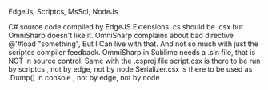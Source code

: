 
EdgeJs, Scriptcs, MsSql, NodeJs

C# source code compiled by EdgeJS
Extensions .cs should be .csx but OmniSharp doesn't like it.
OmniSharp complains about bad directive @'#load "something", But I Can live with that.
And not so much with just the scriptcs compiler feedback.
OmmiSharp in Sublime needs a .sln file, that is NOT in source control.
Same with the .csproj file
script.csx is there  to be run by scriptcs , not by edge, not by node
Serializer.csx is there to be used as .Dump() in console , not by edge, not by node

